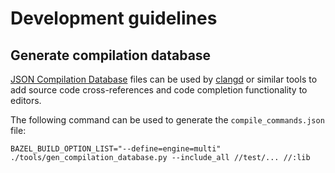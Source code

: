 # Development guidelines

## Generate compilation database

[JSON Compilation Database](https://clang.llvm.org/docs/JSONCompilationDatabase.html) files can be used by [clangd](https://clangd.llvm.org/) or similar tools to add source code cross-references and code completion functionality to editors.

The following command can be used to generate the `compile_commands.json` file:

```
BAZEL_BUILD_OPTION_LIST="--define=engine=multi" ./tools/gen_compilation_database.py --include_all //test/... //:lib
```
